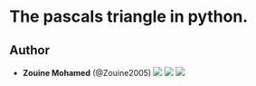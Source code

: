 # The pascals triangle in python.
## Author
* **Zouine Mohamed** (@Zouine2005) 
  [<img src="https://img.shields.io/badge/Twitter-1DA1F2.svg?&style=plastic&logo=twitter&logoColor=white"/>](https://twitter.com/MohamadeZouine)
  [<img src="https://img.shields.io/badge/Linkedin-0A66C2.svg?&style=plastic&logo=linkedin&logoColor=white"/>](https://www.linkedin.com/in/mohamed-zouine-5716a2252)
  [<img src="https://img.shields.io/badge/GitHub-181717.svg?&style=plastic&logo=github&logoColor=white"/>](https://github.com/Zouine2005)